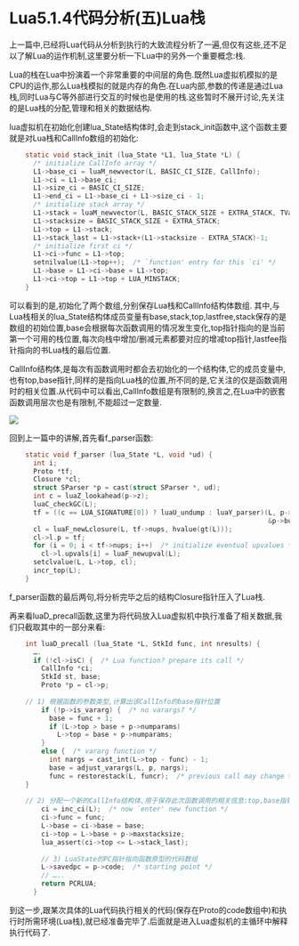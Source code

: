 # Lua5.1.4代码分析(五)Lua栈

上一篇中,已经将Lua代码从分析到执行的大致流程分析了一遍,但仅有这些,还不足以了解Lua的运作机制,这里要分析一下Lua中的另外一个重要概念:栈.

Lua的栈在Lua中扮演着一个非常重要的中间层的角色.既然Lua虚拟机模拟的是CPU的运作,那么Lua栈模拟的就是内存的角色.在Lua内部,参数的传递是通过Lua栈,同时Lua与C等外部进行交互的时候也是使用的栈.这些暂时不展开讨论,先关注的是Lua栈的分配,管理和相关的数据结构.

lua虚拟机在初始化创建lua_State结构体时,会走到stack_init函数中,这个函数主要就是对Lua栈和CallInfo数组的初始化:

```C
    static void stack_init (lua_State *L1, lua_State *L) {
      /* initialize CallInfo array */
      L1->base_ci = luaM_newvector(L, BASIC_CI_SIZE, CallInfo);
      L1->ci = L1->base_ci;
      L1->size_ci = BASIC_CI_SIZE;
      L1->end_ci = L1->base_ci + L1->size_ci - 1;
      /* initialize stack array */
      L1->stack = luaM_newvector(L, BASIC_STACK_SIZE + EXTRA_STACK, TValue);
      L1->stacksize = BASIC_STACK_SIZE + EXTRA_STACK;
      L1->top = L1->stack;
      L1->stack_last = L1->stack+(L1->stacksize - EXTRA_STACK)-1;
      /* initialize first ci */
      L1->ci->func = L1->top;
      setnilvalue(L1->top++);  /* `function' entry for this `ci' */
      L1->base = L1->ci->base = L1->top;
      L1->ci->top = L1->top + LUA_MINSTACK;
    }

```

可以看到的是,初始化了两个数组,分别保存Lua栈和CallInfo结构体数组.
其中,与Lua栈相关的lua_State结构体成员变量有base,stack,top,lastfree,stack保存的是数组的初始位置,base会根据每次函数调用的情况发生变化,top指针指向的是当前第一个可用的栈位置,每次向栈中增加/删减元素都要对应的增减top指针,lastfee指针指向的书Lua栈的最后位置.

CallInfo结构体,是每次有函数调用时都会去初始化的一个结构体,它的成员变量中,也有top,base指针,同样的是指向Lua栈的位置,所不同的是,它关注的仅是函数调用时的相关位置.从代码中可以看出,CallInfo数组是有限制的,换言之,在Lua中的嵌套函数调用层次也是有限制,不能超过一定数量.

![](https://wyyhzc.gitbooks.io/gifs/content/struct-300x170.png)

回到上一篇中的讲解,首先看f_parser函数:

```C
    static void f_parser (lua_State *L, void *ud) {
      int i;
      Proto *tf;
      Closure *cl;
      struct SParser *p = cast(struct SParser *, ud);
      int c = luaZ_lookahead(p->z);
      luaC_checkGC(L);
      tf = ((c == LUA_SIGNATURE[0]) ? luaU_undump : luaY_parser)(L, p->z,
                                                                 &p->buff, p->name);
      cl = luaF_newLclosure(L, tf->nups, hvalue(gt(L)));
      cl->l.p = tf;
      for (i = 0; i < tf->nups; i++)  /* initialize eventual upvalues */
        cl->l.upvals[i] = luaF_newupval(L);
      setclvalue(L, L->top, cl);
      incr_top(L);
    }
```

f_parser函数的最后两句,将分析完毕之后的结构Closure指针压入了Lua栈.

再来看luaD_precall函数,这里为将代码放入Lua虚拟机中执行准备了相关数据,我们只截取其中的一部分来看:

```C
    int luaD_precall (lua_State *L, StkId func, int nresults) {
      ….
      if (!cl->isC) {  /* Lua function? prepare its call */
        CallInfo *ci;
        StkId st, base;
        Proto *p = cl->p;
    
    // 1) 根据函数的参数类型,计算出该CallInfo的base指针位置
        if (!p->is_vararg) {  /* no varargs? */
          base = func + 1;
          if (L->top > base + p->numparams)
            L->top = base + p->numparams;
        }
        else {  /* vararg function */
          int nargs = cast_int(L->top - func) - 1;
          base = adjust_varargs(L, p, nargs);
          func = restorestack(L, funcr);  /* previous call may change the stack */
    }
    
    // 2) 分配一个新的CallInfo结构体,用于保存此次函数调用的相关信息:top,base指针,func函数
        ci = inc_ci(L);  /* now `enter' new function */
        ci->func = func;
        L->base = ci->base = base;
        ci->top = L->base + p->maxstacksize;
        lua_assert(ci->top <= L->stack_last);
    
        // 3) LuaState的PC指针指向函数原型的代码数组
        L->savedpc = p->code;  /* starting point */
    	// …..
        return PCRLUA;
      }
```

到这一步,跟某次具体的Lua代码执行相关的代码(保存在Proto的code数组中)和执行时所需环境(Lua栈),就已经准备完毕了.后面就是进入Lua虚拟机的主循环中解释执行代码了.


